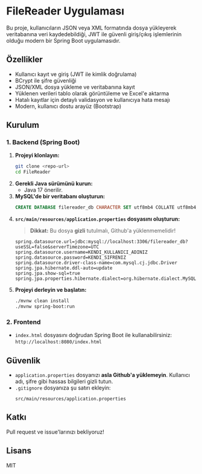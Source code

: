 # FileReader Uygulaması

Bu proje, kullanıcıların JSON veya XML formatında dosya yükleyerek veritabanına veri kaydedebildiği, JWT ile güvenli giriş/çıkış işlemlerinin olduğu modern bir Spring Boot uygulamasıdır.

## Özellikler
- Kullanıcı kayıt ve giriş (JWT ile kimlik doğrulama)
- BCrypt ile şifre güvenliği
- JSON/XML dosya yükleme ve veritabanına kayıt
- Yüklenen verileri tablo olarak görüntüleme ve Excel'e aktarma
- Hatalı kayıtlar için detaylı validasyon ve kullanıcıya hata mesajı
- Modern, kullanıcı dostu arayüz (Bootstrap)

## Kurulum

### 1. Backend (Spring Boot)

1. **Projeyi klonlayın:**
   ```sh
   git clone <repo-url>
   cd FileReader
   ```
2. **Gerekli Java sürümünü kurun:**
   - Java 17 önerilir.
3. **MySQL'de bir veritabanı oluşturun:**
   ```sql
   CREATE DATABASE filereader_db CHARACTER SET utf8mb4 COLLATE utf8mb4_unicode_ci;
   ```
4. **`src/main/resources/application.properties` dosyasını oluşturun:**
   > **Dikkat:** Bu dosya **gizli** tutulmalı, Github'a yüklenmemelidir!
   ```properties
   spring.datasource.url=jdbc:mysql://localhost:3306/filereader_db?useSSL=false&serverTimezone=UTC
   spring.datasource.username=KENDI_KULLANICI_ADINIZ
   spring.datasource.password=KENDI_SIFRENIZ
   spring.datasource.driver-class-name=com.mysql.cj.jdbc.Driver
   spring.jpa.hibernate.ddl-auto=update
   spring.jpa.show-sql=true
   spring.jpa.properties.hibernate.dialect=org.hibernate.dialect.MySQL8Dialect
   ```
5. **Projeyi derleyin ve başlatın:**
   ```sh
   ./mvnw clean install
   ./mvnw spring-boot:run
   ```

### 2. Frontend
- `index.html` dosyasını doğrudan Spring Boot ile kullanabilirsiniz: `http://localhost:8080/index.html`

## Güvenlik
- `application.properties` dosyanızı **asla Github'a yüklemeyin**. Kullanıcı adı, şifre gibi hassas bilgileri gizli tutun.
- `.gitignore` dosyanıza şu satırı ekleyin:
  ```
  src/main/resources/application.properties
  ```

## Katkı
Pull request ve issue'larınızı bekliyoruz!

## Lisans
MIT 